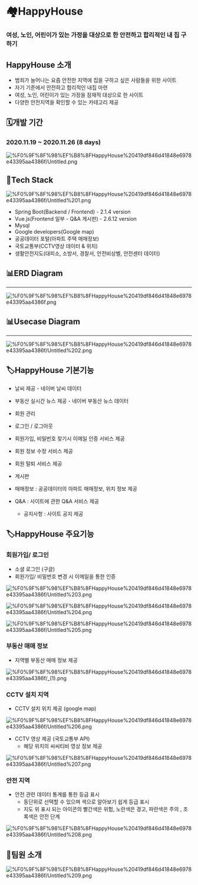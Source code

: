 # 🏘️HappyHouse

### 여성, 노인, 어린이가 있는 가정을 대상으로 한 안전하고 합리적인 내 집 구하기

## HappyHouse 소개

- 범죄가 늘어나는 요즘 안전한 지역에 집을 구하고 싶은 사람들을 위한 사이트
- 자기 기준에서 안전하고 합리적인 내집 마련
- 여성, 노인, 어린이가 있는 가정을 잠재적 대상으로 한 사이트
- 다양한 안전지역을 확인할 수 있는 카테고리 제공

## 🗓️개발 기간

### 2020.11.19 ~ 2020.11.26 (8 days)

![%F0%9F%8F%98%EF%B8%8FHappyHouse%20419df846d41848e6978e43395aa4386f/Untitled.png](%F0%9F%8F%98%EF%B8%8FHappyHouse%20419df846d41848e6978e43395aa4386f/Untitled.png)

## 🔧**Tech Stack**

![%F0%9F%8F%98%EF%B8%8FHappyHouse%20419df846d41848e6978e43395aa4386f/Untitled%201.png](%F0%9F%8F%98%EF%B8%8FHappyHouse%20419df846d41848e6978e43395aa4386f/Untitled%201.png)

- Spring Boot(Backend / Frontend) - 2.1.4 version
- Vue.js(Frontend 일부 -  Q&A 게시판) - 2.6.12 version
- Mysql
- Google developers(Google map)
- 공공데이터 포털(아파트 주택 매매정보)
- 국토교통부(CCTV영상 데이터 & 위치)
- 생활안전지도(대피소, 소방서, 경찰서, 안전비상벨, 안전센터 데이터)

## 📊ERD Diagram

---

![%F0%9F%8F%98%EF%B8%8FHappyHouse%20419df846d41848e6978e43395aa4386f.png](%F0%9F%8F%98%EF%B8%8FHappyHouse%20419df846d41848e6978e43395aa4386f.png)

## 📊Usecase Diagram

---

![%F0%9F%8F%98%EF%B8%8FHappyHouse%20419df846d41848e6978e43395aa4386f/Untitled%202.png](%F0%9F%8F%98%EF%B8%8FHappyHouse%20419df846d41848e6978e43395aa4386f/Untitled%202.png)

## 🏷️HappyHouse 기본기능

- 날씨 제공 - 네이버 날씨 데이터
- 부동산 실시간 뉴스 제공 - 네이버 부동산 뉴스 데이터
- 회원 관리
- 로그인 / 로그아웃
- 회원가입, 비밀번호 찾기시 이메일 인증 서비스 제공
- 회원 정보 수정 서비스 제공
- 회원 탈퇴 서비스 제공
- 게시판
- 매매정보 : 공공데이터의 아파트 매매정보, 위치 정보 제공
- Q&A : 사이트에 관한 Q&A 서비스 제공

    - 공지사항 : 사이트 공지 제공

## 🏷️HappyHouse 주요기능

### 회원가입/ 로그인

- 소셜 로그인 (구글)
- 회원가입/ 비밀번호 변경 시 이메일을 통한 인증

![%F0%9F%8F%98%EF%B8%8FHappyHouse%20419df846d41848e6978e43395aa4386f/Untitled%203.png](%F0%9F%8F%98%EF%B8%8FHappyHouse%20419df846d41848e6978e43395aa4386f/Untitled%203.png)

![%F0%9F%8F%98%EF%B8%8FHappyHouse%20419df846d41848e6978e43395aa4386f/Untitled%204.png](%F0%9F%8F%98%EF%B8%8FHappyHouse%20419df846d41848e6978e43395aa4386f/Untitled%204.png)

![%F0%9F%8F%98%EF%B8%8FHappyHouse%20419df846d41848e6978e43395aa4386f/Untitled%205.png](%F0%9F%8F%98%EF%B8%8FHappyHouse%20419df846d41848e6978e43395aa4386f/Untitled%205.png)

### 부동산 매매 정보

- 지역별 부동산 매매 정보 제공

![%F0%9F%8F%98%EF%B8%8FHappyHouse%20419df846d41848e6978e43395aa4386f/_(1).png](%F0%9F%8F%98%EF%B8%8FHappyHouse%20419df846d41848e6978e43395aa4386f/_(1).png)

### CCTV 설치 지역

- CCTV 설치 위치 제공 (google map)

![%F0%9F%8F%98%EF%B8%8FHappyHouse%20419df846d41848e6978e43395aa4386f/Untitled%206.png](%F0%9F%8F%98%EF%B8%8FHappyHouse%20419df846d41848e6978e43395aa4386f/Untitled%206.png)

- CCTV 영상 제공 (국토교통부 API)
    - 해당 위치의 씨씨티비 영상 정보 제공

![%F0%9F%8F%98%EF%B8%8FHappyHouse%20419df846d41848e6978e43395aa4386f/Untitled%207.png](%F0%9F%8F%98%EF%B8%8FHappyHouse%20419df846d41848e6978e43395aa4386f/Untitled%207.png)

### 안전 지역

- 안전 관련 데이터 통계를 통한 등급 표시
    - 동단위로 선택할 수 있으며 색으로 알아보기 쉽게 등급 표시
    - 지도 위 표시 되는 아이콘의 빨간색은 위험, 노란색은 경고, 파란색은 주의 , 초록색은 안전 단계

![%F0%9F%8F%98%EF%B8%8FHappyHouse%20419df846d41848e6978e43395aa4386f/Untitled%208.png](%F0%9F%8F%98%EF%B8%8FHappyHouse%20419df846d41848e6978e43395aa4386f/Untitled%208.png)

## 🙂팀원 소개

![%F0%9F%8F%98%EF%B8%8FHappyHouse%20419df846d41848e6978e43395aa4386f/Untitled%209.png](%F0%9F%8F%98%EF%B8%8FHappyHouse%20419df846d41848e6978e43395aa4386f/Untitled%209.png)
